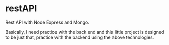 # restAPI
Rest API with Node Express and Mongo.

Basically, I need practice with the back end and this little project is designed to be just that, practice with the backend using the above technologies.
